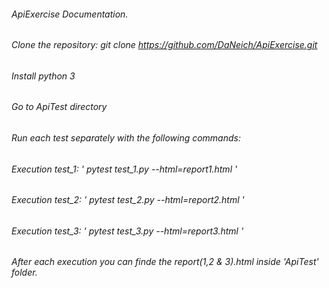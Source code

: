 ###### ApiExercise Documentation.
###### Clone the repository: git clone https://github.com/DaNeich/ApiExercise.git
###### Install python 3
###### Go to ApiTest directory
###### Run each test separately with the following commands:
######   Execution test_1: ' pytest test_1.py --html=report1.html '
######   Execution test_2: ' pytest test_2.py --html=report2.html '
######   Execution test_3: ' pytest test_3.py --html=report3.html '
###### After each execution you can finde the report(1,2 & 3).html inside 'ApiTest' folder.
